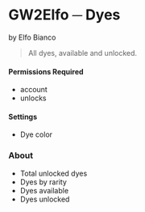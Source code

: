# GW2Elfo ─ Dyes
by Elfo Bianco

> All dyes, available and unlocked.

#### Permissions Required
* account
* unlocks

#### Settings
* Dye color

### About
* Total unlocked dyes
* Dyes by rarity
* Dyes available
* Dyes unlocked
